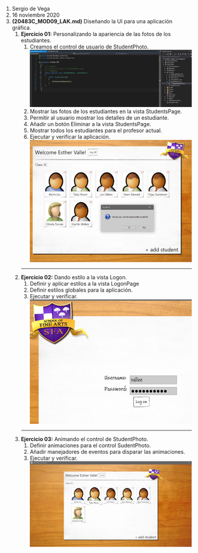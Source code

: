 1. Sergio de Vega
2. 16 noviembre 2020
3. **(20483C_MOD09_LAK.md)** Diseñando la UI para una aplicación gráfica.
   1. **Ejercicio 01:** Personalizando la apariencia de las fotos de los estudiantes.
      1. Creamos el control de usuario de StudentPhoto.
      ![C1](images/C1.PNG)
      2. Mostrar las fotos de los estudiantes en la vista StudentsPage.
      3. Permitir al usuario mostrar los detalles de un estudiante.
      4. Añadir un botón Eliminar a la vista StudentsPage.
      5. Mostrar todos los estudiantes para el profesor actual.
      6. Ejecutar y verificar la aplicación.
      ![C2](images/C2.PNG)
      ---
   2. **Ejercicio 02:** Dando estilo a la vista Logon.
      1. Definir y aplicar estilos a la vista LogonPage
      2. Definir estilos globales para la aplicación.
      3. Ejecutar y verificar.
      ![C3](images/C3.PNG)
      ---
   1. **Ejercicio 03:** Animando el control de StudentPhoto.
      1. Definir animaciones para el control SudentPhoto.
      2. Añadir manejadores de eventos para disparar las animaciones.
      3. Ejecutar y verificar.
      ![C4](images/C4.PNG)

      